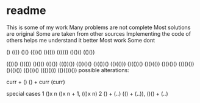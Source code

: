 # readme

This is some of my work
Many problems are not complete
Most solutions are original
Some are taken from other sources
Implementing the code of others helps me understand it better
Most work
Some dont

()
(())                 ()()
(())() ()(()) ((())) ()()() (()()) 

(())()                       ()(())                        ()()()               (()())
((())()) (())()() ()(())()   (()(())) ()(())() ()()(())     ()()()() (()()())   ()(()()) (()())() ((()()))
                                        (()(())())
possible alterations:

curr + ()
() + curr
(curr)

special cases 
1   ()x n
    ()x n + 1, (()x n)
2   () + (..)
    (() + (..)), ()() + (..) 

